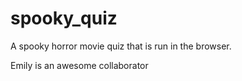 # spooky_quiz
A spooky horror movie quiz that is run in the browser. 

Emily is an awesome collaborator